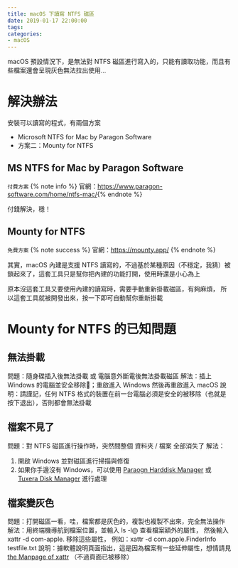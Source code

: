 ```yaml
---
title: macOS 下讀寫 NTFS 磁區
date: 2019-01-17 22:00:00
tags:
categories:
- macOS
---
```

macOS 預設情況下，是無法對 NTFS 磁區進行寫入的，只能有讀取功能，而且有些檔案還會呈現灰色無法拉出使用...
<!--more-->
# 解決辦法
安裝可以讀寫的程式，有兩個方案
- Microsoft NTFS for Mac by Paragon Software
- 方案二：Mounty for NTFS

## MS NTFS for Mac by Paragon Software
`付費方案`
​{% note info %}
官網：https://www.paragon-software.com/home/ntfs-mac/​ {% endnote %}

付錢解決，穩！

## Mounty for NTFS
`免費方案`
{% note success %}​ 官網：https://mounty.app/​ {% endnote %}

其實，macOS 內建是支援 NTFS 讀寫的，不過基於某種原因（不穩定，我猜）被鎖起來了，這套工具只是幫你把內建的功能打開，使用時還是小心為上

原本沒這套工具又要使用內建的讀寫時，需要手動重新掛載磁區，有夠麻煩， 所以這套工具就被開發出來，按一下即可自動幫你重新掛載

# Mounty for NTFS 的已知問題
## 無法掛載
問題：隨身碟插入後無法掛載 或 電腦意外斷電後無法掛載磁區
解法：插上 Windows 的電腦並安全移除；重啟進入 Windows 然後再重啟進入 macOS
說明：請謹記，任何 NTFS 格式的裝置在前一台電腦必須是安全的被移除（也就是按下退出），否則都會無法掛載

## 檔案不見了
問題：對 NTFS 磁區進行操作時，突然間整個 資料夾 / 檔案 全部消失了
解法：
1. 開啟 Windows 並對磁區進行掃描與修復
2. 如果你手邊沒有 Windows，可以使用 [Paraogn Harddisk Manager](https://www.paragon-software.com/home/hdm-mac/) 或 [Tuxera Disk Manager](https://www.tuxera.com/products/tuxera-ntfs-for-mac/) 進行處理

## 檔案變灰色
問題：打開磁區一看，哇，檔案都是灰色的，複製也複製不出來，完全無法操作
解法：用終端機導航到檔案位置，並輸入 ls -l@ <filename>查看檔案額外的屬性，
然後輸入  xattr -d com-apple.<attribute> <filename> 移除這些屬性，
例如：xattr -d com.apple.FinderInfo testfile.txt
說明：據軟體說明頁面指出，這是因為檔案有一些延伸屬性，想情請見 [the Manpage of xattr](https://developer.apple.com/library/archive/documentation/Darwin/Reference/ManPages/man1/xattr.1.html) （不過頁面已被移除）
